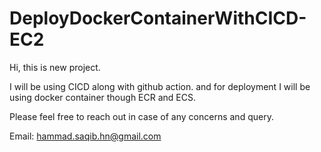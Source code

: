 # DeployDockerContainerWithCICD-EC2


Hi, this is new project. 

I will be using CICD along with github action. and for deployment I will be using docker container though ECR and ECS. 

Please feel free to reach out in case of any concerns and query. 

Email: hammad.saqib.hn@gmail.com